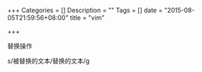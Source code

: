 +++
Categories = []
Description = ""
Tags = []
date = "2015-08-05T21:59:56+08:00"
title = "vim"

+++

替换操作

s/被替换的文本/替换的文本/g
